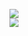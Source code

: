 [![](https://img.shields.io/badge/Made%20With-Github%20Spray-lightgrey.svg?style=for-the-badge&logo=github)](https://github.com/Annihil/github-spray#29150)  
[![](https://i.imgur.com/2DrTn0Z.gif)](https://github.com/Annihil/github-spray)